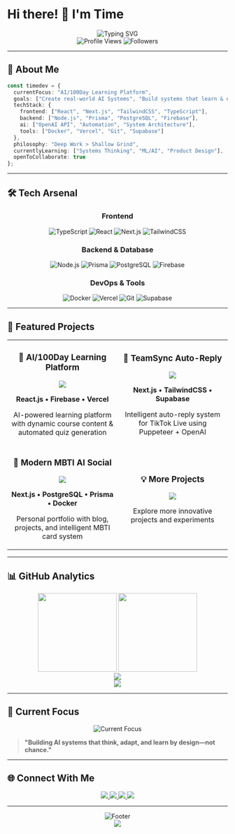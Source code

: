 # Hi there! 👋 I'm Time

<div align="center">
  <img src="https://readme-typing-svg.demolab.com?font=Fira+Code&size=26&duration=3000&pause=1000&color=00BFFF&center=true&vCenter=true&multiline=true&width=700&lines=Passionate+Fullstack+Developer+%26+AI+Explorer;Building+Real+Systems+with+Purpose;AI+Automation+%7C+Self-learning+Apps+%7C+Web+Innovation" alt="Typing SVG" />
</div>

<div align="center">
  <img src="https://komarev.com/ghpvc/?username=time-dev&color=blueviolet&style=flat-square&label=Profile+Views" alt="Profile Views" />
  <img src="https://img.shields.io/github/followers/time-dev?style=flat-square&color=blue&labelColor=black" alt="Followers" />
</div>

---

## 🧠 About Me

```typescript
const timedev = {
  currentFocus: "AI/100Day Learning Platform",
  goals: ["Create real-world AI Systems", "Build systems that learn & evolve"],
  techStack: {
    frontend: ["React", "Next.js", "TailwindCSS", "TypeScript"],
    backend: ["Node.js", "Prisma", "PostgreSQL", "Firebase"],
    ai: ["OpenAI API", "Automation", "System Architecture"],
    tools: ["Docker", "Vercel", "Git", "Supabase"]
  },
  philosophy: "Deep Work > Shallow Grind",
  currentlyLearning: ["Systems Thinking", "ML/AI", "Product Design"],
  openToCollaborate: true
};
```

---

## 🛠️ Tech Arsenal

<div align="center">

### Frontend
![TypeScript](https://img.shields.io/badge/TypeScript-007ACC?style=for-the-badge&logo=typescript&logoColor=white)
![React](https://img.shields.io/badge/React-20232A?style=for-the-badge&logo=react&logoColor=61DAFB)
![Next.js](https://img.shields.io/badge/Next.js-000000?style=for-the-badge&logo=nextdotjs&logoColor=white)
![TailwindCSS](https://img.shields.io/badge/Tailwind_CSS-38B2AC?style=for-the-badge&logo=tailwind-css&logoColor=white)

### Backend & Database
![Node.js](https://img.shields.io/badge/Node.js-43853D?style=for-the-badge&logo=node.js&logoColor=white)
![Prisma](https://img.shields.io/badge/Prisma-3982CE?style=for-the-badge&logo=Prisma&logoColor=white)
![PostgreSQL](https://img.shields.io/badge/PostgreSQL-316192?style=for-the-badge&logo=postgresql&logoColor=white)
![Firebase](https://img.shields.io/badge/Firebase-039BE5?style=for-the-badge&logo=Firebase&logoColor=white)

### DevOps & Tools
![Docker](https://img.shields.io/badge/Docker-2CA5E0?style=for-the-badge&logo=docker&logoColor=white)
![Vercel](https://img.shields.io/badge/Vercel-000000?style=for-the-badge&logo=vercel&logoColor=white)
![Git](https://img.shields.io/badge/Git-F05032?style=for-the-badge&logo=git&logoColor=white)
![Supabase](https://img.shields.io/badge/Supabase-181818?style=for-the-badge&logo=supabase&logoColor=white)

</div>

---

## 🚀 Featured Projects

<div align="center">
  <table>
    <tr>
      <td width="50%">
        <h3 align="center">🤖 AI/100Day Learning Platform</h3>
        <div align="center">
          <a href="https://github.com/timektt/Port_to_Me" target="_blank">
            <img src="https://github-readme-stats.vercel.app/api/pin/?username=timektt&repo=Port_to_Me&theme=tokyonight&hide_border=true" />
          </a>
          <p><strong>React.js • Firebase • Vercel</strong></p>
          <p>AI-powered learning platform with dynamic course content & automated quiz generation</p>
        </div>
      </td>
      <td width="50%">
        <h3 align="center">🔄 TeamSync Auto-Reply</h3>
        <div align="center">
          <a href="https://github.com/timektt/TeamSync" target="_blank">
            <img src="https://github-readme-stats.vercel.app/api/pin/?username=timektt&repo=TeamSync&theme=tokyonight&hide_border=true" />
          </a>
          <p><strong>Next.js • TailwindCSS • Supabase</strong></p>
          <p>Intelligent auto-reply system for TikTok Live using Puppeteer + OpenAI</p>
        </div>
      </td>
    </tr>
    <tr>
      <td width="50%">
        <h3 align="center">🧠 Modern MBTI AI Social</h3>
        <div align="center">
          <a href="https://github.com/timektt/MBTI_PROJECT" target="_blank">
            <img src="https://github-readme-stats.vercel.app/api/pin/?username=timektt&repo=MBTI_PROJECT&theme=tokyonight&hide_border=true" />
          </a>
          <p><strong>Next.js • PostgreSQL • Prisma • Docker</strong></p>
          <p>Personal portfolio with blog, projects, and intelligent MBTI card system</p>
        </div>
      </td>
      <td width="50%">
        <h3 align="center">💡 More Projects</h3>
        <div align="center">
          <a href="https://github.com/time-dev?tab=repositories" target="_blank">
            <img src="https://img.shields.io/badge/View_All_Projects-000000?style=for-the-badge&logo=github&logoColor=white" />
          </a>
          <p>Explore more innovative projects and experiments</p>
        </div>
      </td>
    </tr>
  </table>
</div>

---

## 📊 GitHub Analytics

<div align="center">
  <img height="180em" src="https://github-readme-stats.vercel.app/api?username=time-dev&show_icons=true&theme=tokyonight&hide_border=true&count_private=true&include_all_commits=true" />
  <img height="180em" src="https://github-readme-stats.vercel.app/api/top-langs/?username=time-dev&layout=compact&theme=tokyonight&hide_border=true" />
</div>

<div align="center">
  <img src="https://github-readme-streak-stats.herokuapp.com/?user=time-dev&theme=tokyonight&hide_border=true" />
</div>

<div align="center">
  <img src="https://github-readme-activity-graph.vercel.app/graph?username=time-dev&bg_color=1a1b27&color=70a5fd&line=70a5fd&point=bf91f3&area=true&hide_border=true" />
</div>

---

## 🎯 Current Focus

<div align="center">
  <img src="https://readme-typing-svg.demolab.com?font=Fira+Code&size=18&duration=2000&pause=1000&color=00BFFF&center=true&vCenter=true&width=600&lines=🤖+Building+AI+systems+that+think%2C+adapt%2C+and+learn;📚+Creating+self-evolving+educational+platforms;🔧+Developing+automation+tools+for+real-world+problems" alt="Current Focus" />
</div>

> **"Building AI systems that think, adapt, and learn by design—not chance."**

---

## 🌐 Connect With Me

<div align="center">
  <a href="https://www.linkedin.com/in/time-dev/">
    <img src="https://img.shields.io/badge/LinkedIn-0077B5?style=for-the-badge&logo=linkedin&logoColor=white" />
  </a>
  <a href="mailto:time@example.com">
    <img src="https://img.shields.io/badge/Email-D14836?style=for-the-badge&logo=gmail&logoColor=white" />
  </a>
  <a href="https://time-dev.vercel.app">
    <img src="https://img.shields.io/badge/Portfolio-000000?style=for-the-badge&logo=firefox&logoColor=white" />
  </a>
  <a href="https://superbear.ai">
    <img src="https://img.shields.io/badge/Blog-FF5722?style=for-the-badge&logo=blogger&logoColor=white" />
  </a>
</div>

---

<div align="center">
  <img src="https://readme-typing-svg.demolab.com?font=Fira+Code&size=16&duration=4000&pause=1000&color=gray&center=true&vCenter=true&width=600&lines=Thanks+for+visiting+my+profile!;Let's+build+something+amazing+together+🚀" alt="Footer" />
</div>

<div align="center">
  <img src="https://capsule-render.vercel.app/api?type=waving&color=gradient&height=60&section=footer" />
</div>
